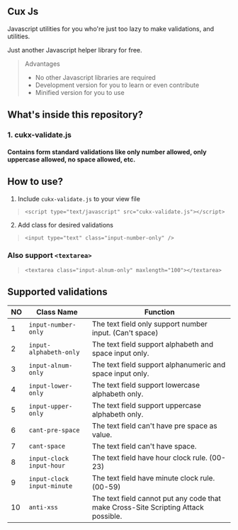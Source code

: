 ## Cux Js

Javascript utilities for you who're just too lazy to make validations, and utilities.

Just another Javascript helper library for free.

> Advantages
> * No other Javascript libraries are required
> * Development version for you to learn or even contribute
> * Minified version for you to use

## What's inside this repository?

### 1. cukx-validate.js
#### Contains form standard validations like only number allowed, only uppercase allowed, no space allowed, etc.

## How to use?

1. Include `cukx-validate.js` to your view file

> `<script type="text/javascript" src="cukx-validate.js"></script>`

2. Add class for desired validations

> `<input type="text" class="input-number-only" />`

### Also support `<textarea>`

> `<textarea class="input-alnum-only" maxlength="100"></textarea>`

## Supported validations

| NO | Class Name | Function |
|---|---|---|
| 1 | `input-number-only` | The text field only support number input. (Can't space) |
| 2 | `input-alphabeth-only` | The text field support alphabeth and space input only. |
| 3 | `input-alnum-only` | The text field support alphanumeric and space input only. |
| 4 | `input-lower-only` | The text field support lowercase alphabeth only. |
| 5 | `input-upper-only` | The text field support uppercase alphabeth only. |
| 6 | `cant-pre-space` | The text field can't have pre space as value. |
| 7 | `cant-space` | The text field can't have space. |
| 8 | `input-clock input-hour` | The text field have hour clock rule. (00-23) |
| 9 | `input-clock input-minute` | The text field have minute clock rule. (00-59) |
| 10 | `anti-xss` | The text field cannot put any code that make Cross-Site Scripting Attack possible. |
